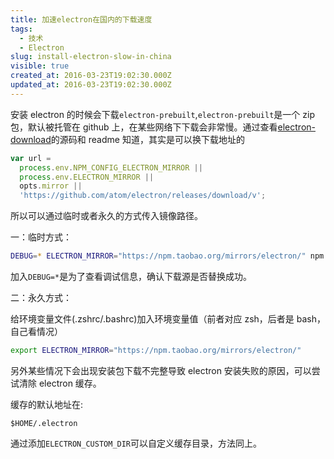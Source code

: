 ```yaml
---
title: 加速electron在国内的下载速度
tags:
  - 技术
  - Electron
slug: install-electron-slow-in-china
visible: true
created_at: 2016-03-23T19:02:30.000Z
updated_at: 2016-03-23T19:02:30.000Z
---
```


安装 electron 的时候会下载`electron-prebuilt`,`electron-prebuilt`是一个 zip 包，默认被托管在 github 上，在某些网络下下载会非常慢。通过查看[electron-download](https://github.com/electron-userland/electron-download/blob/master/index.js)的源码和 readme 知道，其实是可以换下载地址的

```javascript
var url =
  process.env.NPM_CONFIG_ELECTRON_MIRROR ||
  process.env.ELECTRON_MIRROR ||
  opts.mirror ||
  'https://github.com/atom/electron/releases/download/v';
```

所以可以通过临时或者永久的方式传入镜像路径。

一：临时方式：

```bash
DEBUG=* ELECTRON_MIRROR="https://npm.taobao.org/mirrors/electron/" npm install electron
```

加入`DEBUG=*`是为了查看调试信息，确认下载源是否替换成功。

二：永久方式：

给环境变量文件(.zshrc/.bashrc)加入环境变量值（前者对应 zsh，后者是 bash，自己看情况）

```bash
export ELECTRON_MIRROR="https://npm.taobao.org/mirrors/electron/"
```

另外某些情况下会出现安装包下载不完整导致 electron 安装失败的原因，可以尝试清除 electron 缓存。

缓存的默认地址在:

```text
$HOME/.electron
```

通过添加`ELECTRON_CUSTOM_DIR`可以自定义缓存目录，方法同上。
